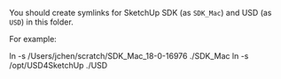 You should create symlinks for SketchUp SDK (as `SDK_Mac`) and USD (as `USD`) in this folder.

For example:

ln -s /Users/jchen/scratch/SDK_Mac_18-0-16976 ./SDK_Mac
ln -s /opt/USD4SketchUp ./USD

